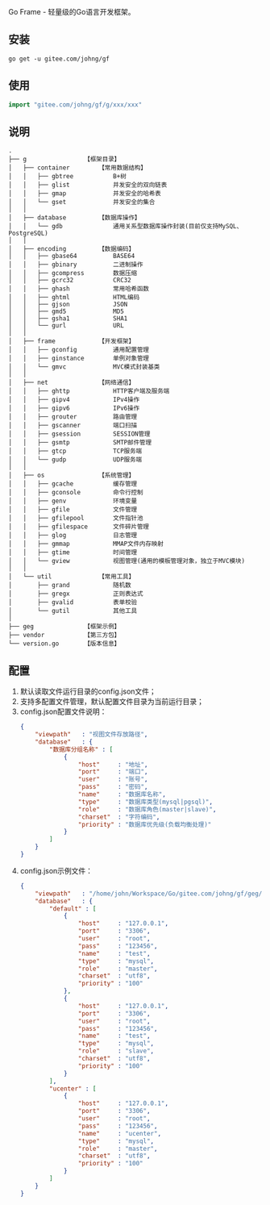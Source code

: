 Go Frame - 轻量级的Go语言开发框架。

## 安装
```
go get -u gitee.com/johng/gf
````

## 使用
```go
import "gitee.com/johng/gf/g/xxx/xxx"
```

## 说明
    .
    ├── g                【框架目录】
    │   ├── container        【常用数据结构】
    │   │   ├── gbtree           B+树
    │   │   ├── glist            并发安全的双向链表
    │   │   ├── gmap             并发安全的哈希表
    │   │   └── gset             并发安全的集合
    │   │   
    │   ├── database         【数据库操作】
    │   │   └── gdb              通用关系型数据库操作封装(目前仅支持MySQL、PostgreSQL)
    │   │   
    │   ├── encoding         【数据编码】
    │   │   ├── gbase64          BASE64
    │   │   ├── gbinary          二进制操作
    │   │   ├── gcompress        数据压缩
    │   │   ├── gcrc32           CRC32
    │   │   ├── ghash            常用哈希函数
    │   │   ├── ghtml            HTML编码
    │   │   ├── gjson            JSON
    │   │   ├── gmd5             MD5
    │   │   ├── gsha1            SHA1
    │   │   └── gurl             URL
    │   │   
    │   ├── frame            【开发框架】
    │   │   ├── gconfig          通用配置管理
    │   │   ├── ginstance        单例对象管理
    │   │   └── gmvc             MVC模式封装基类
    │   │   
    │   ├── net              【网络通信】
    │   │   ├── ghttp            HTTP客户端及服务端
    │   │   ├── gipv4            IPv4操作
    │   │   ├── gipv6            IPv6操作
    │   │   ├── grouter          路由管理
    │   │   ├── gscanner         端口扫描
    │   │   ├── gsession         SESSION管理
    │   │   ├── gsmtp            SMTP邮件管理
    │   │   ├── gtcp             TCP服务端
    │   │   └── gudp             UDP服务端
    │   │   
    │   ├── os               【系统管理】
    │   │   ├── gcache           缓存管理
    │   │   ├── gconsole         命令行控制
    │   │   ├── genv             环境变量
    │   │   ├── gfile            文件管理
    │   │   ├── gfilepool        文件指针池
    │   │   ├── gfilespace       文件碎片管理
    │   │   ├── glog             日志管理
    │   │   ├── gmmap            MMAP文件内存映射
    │   │   ├── gtime            时间管理
    │   │   └── gview            视图管理(通用的模板管理对象，独立于MVC模块)
    │   │   
    │   └── util             【常用工具】
    │       ├── grand            随机数
    │       ├── gregx            正则表达式
    │       ├── gvalid           表单校验
    │       └── gutil            其他工具
    │   
    ├── geg              【框架示例】
    ├── vendor           【第三方包】
    └── version.go       【版本信息】
    
## 配置
1. 默认读取文件运行目录的config.json文件；
1. 支持多配置文件管理，默认配置文件目录为当前运行目录；
1. config.json配置文件说明：
    ```json
    {
        "viewpath"   : "视图文件存放路径",
        "database"   : {
            "数据库分组名称" : [
                {
                    "host"     : "地址",
                    "port"     : "端口",
                    "user"     : "账号",
                    "pass"     : "密码",
                    "name"     : "数据库名称",
                    "type"     : "数据库类型(mysql|pgsql)",
                    "role"     : "数据库角色(master|slave)",
                    "charset"  : "字符编码",
                    "priority" : "数据库优先级(负载均衡处理)"
                }
            ]
        }
    }
    ```
1. config.json示例文件：
    ```json
    {
        "viewpath"   : "/home/john/Workspace/Go/gitee.com/johng/gf/geg/frame/mvc/view",
        "database"   : {
            "default" : [
                {
                    "host"     : "127.0.0.1",
                    "port"     : "3306",
                    "user"     : "root",
                    "pass"     : "123456",
                    "name"     : "test",
                    "type"     : "mysql",
                    "role"     : "master",
                    "charset"  : "utf8",
                    "priority" : "100"
                },
                {
                    "host"     : "127.0.0.1",
                    "port"     : "3306",
                    "user"     : "root",
                    "pass"     : "123456",
                    "name"     : "test",
                    "type"     : "mysql",
                    "role"     : "slave",
                    "charset"  : "utf8",
                    "priority" : "100"
                }
            ],
            "ucenter" : [
                {
                    "host"     : "127.0.0.1",
                    "port"     : "3306",
                    "user"     : "root",
                    "pass"     : "123456",
                    "name"     : "ucenter",
                    "type"     : "mysql",
                    "role"     : "master",
                    "charset"  : "utf8",
                    "priority" : "100"
                }
            ]
        }
    }
    ```

